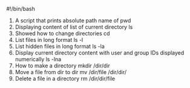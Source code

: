 #!/bin/bash
1. A script that prints absolute path name of pwd
2. Displaying content of list of current directory ls
3. Showed how to change directories cd
4. List files in long format ls -l
5. List hidden files in long format ls -la
6. Display current directory content with user and group IDs displayed numerically ls -lna
7. How to make a directory mkdir /dir/dir
8. Move a file from dir to dir mv /dir/file /dir/dir/
9. Delete a file in a directory rm /dir/dir/file
